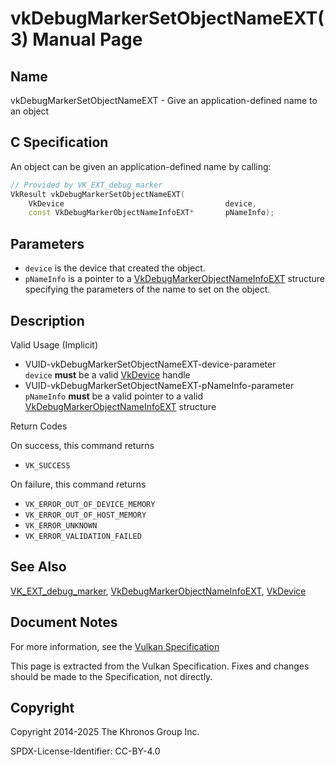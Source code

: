 # vkDebugMarkerSetObjectNameEXT(3) Manual Page

## Name

vkDebugMarkerSetObjectNameEXT - Give an application-defined name to an object



## [](#_c_specification)C Specification

An object can be given an application-defined name by calling:

```c++
// Provided by VK_EXT_debug_marker
VkResult vkDebugMarkerSetObjectNameEXT(
    VkDevice                                    device,
    const VkDebugMarkerObjectNameInfoEXT*       pNameInfo);
```

## [](#_parameters)Parameters

- `device` is the device that created the object.
- `pNameInfo` is a pointer to a [VkDebugMarkerObjectNameInfoEXT](https://registry.khronos.org/vulkan/specs/latest/man/html/VkDebugMarkerObjectNameInfoEXT.html) structure specifying the parameters of the name to set on the object.

## [](#_description)Description

Valid Usage (Implicit)

- [](#VUID-vkDebugMarkerSetObjectNameEXT-device-parameter)VUID-vkDebugMarkerSetObjectNameEXT-device-parameter  
  `device` **must** be a valid [VkDevice](https://registry.khronos.org/vulkan/specs/latest/man/html/VkDevice.html) handle
- [](#VUID-vkDebugMarkerSetObjectNameEXT-pNameInfo-parameter)VUID-vkDebugMarkerSetObjectNameEXT-pNameInfo-parameter  
  `pNameInfo` **must** be a valid pointer to a valid [VkDebugMarkerObjectNameInfoEXT](https://registry.khronos.org/vulkan/specs/latest/man/html/VkDebugMarkerObjectNameInfoEXT.html) structure

Return Codes

On success, this command returns

- `VK_SUCCESS`

On failure, this command returns

- `VK_ERROR_OUT_OF_DEVICE_MEMORY`
- `VK_ERROR_OUT_OF_HOST_MEMORY`
- `VK_ERROR_UNKNOWN`
- `VK_ERROR_VALIDATION_FAILED`

## [](#_see_also)See Also

[VK\_EXT\_debug\_marker](https://registry.khronos.org/vulkan/specs/latest/man/html/VK_EXT_debug_marker.html), [VkDebugMarkerObjectNameInfoEXT](https://registry.khronos.org/vulkan/specs/latest/man/html/VkDebugMarkerObjectNameInfoEXT.html), [VkDevice](https://registry.khronos.org/vulkan/specs/latest/man/html/VkDevice.html)

## [](#_document_notes)Document Notes

For more information, see the [Vulkan Specification](https://registry.khronos.org/vulkan/specs/latest/html/vkspec.html#vkDebugMarkerSetObjectNameEXT)

This page is extracted from the Vulkan Specification. Fixes and changes should be made to the Specification, not directly.

## [](#_copyright)Copyright

Copyright 2014-2025 The Khronos Group Inc.

SPDX-License-Identifier: CC-BY-4.0